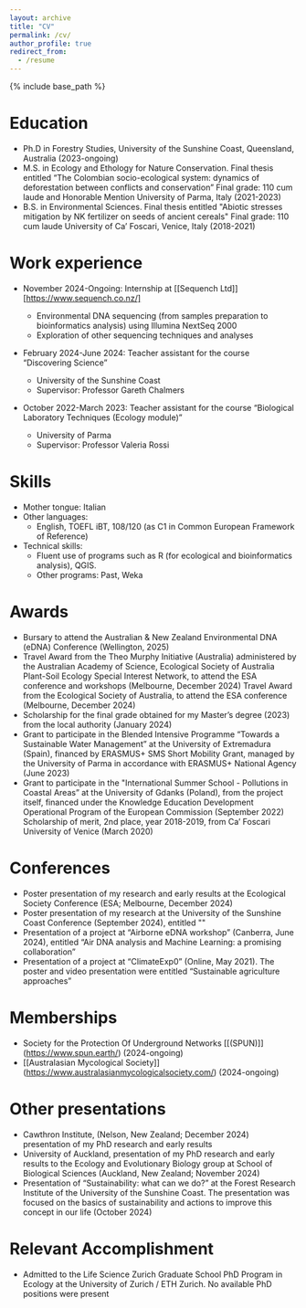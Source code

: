 ```yaml
---
layout: archive
title: "CV"
permalink: /cv/
author_profile: true
redirect_from:
  - /resume
---
```


{% include base_path %}

Education
======
* Ph.D in Forestry Studies, University of the Sunshine Coast, Queensland, Australia (2023-ongoing)
* M.S. in Ecology and Ethology for Nature Conservation. Final thesis entitled “The Colombian socio-ecological system: dynamics of deforestation between conflicts and conservation”
  Final grade: 110 cum laude and Honorable Mention
  University of Parma, Italy (2021-2023)
* B.S. in Environmental Sciences. Final thesis entitled "Abiotic stresses mitigation by NK fertilizer on seeds of ancient cereals"
  Final grade: 110 cum laude
  University of Ca’ Foscari, Venice, Italy (2018-2021)

Work experience
======
* November 2024-Ongoing: Internship at [[Sequench Ltd]] [https://www.sequench.co.nz/]
  * Environmental DNA sequencing (from samples preparation to bioinformatics analysis) using Illumina NextSeq 2000
  * Exploration of other sequencing techniques and analyses
* February 2024-June 2024: Teacher assistant for the course “Discovering Science”
  * University of the Sunshine Coast
  * Supervisor: Professor Gareth Chalmers

* October 2022-March 2023: Teacher assistant for the course “Biological Laboratory Techniques (Ecology module)”
  * University of Parma
  * Supervisor: Professor Valeria Rossi
  
Skills
======
* Mother tongue: Italian
* Other languages:
  * English, TOEFL iBT, 108/120 (as C1 in  Common European Framework of Reference)
* Technical skills:
  * Fluent use of programs such as R (for ecological and bioinformatics analysis), QGIS.
  * Other programs: Past, Weka

Awards
======
* Bursary to attend the Australian & New Zealand Environmental DNA (eDNA) Conference (Wellington, 2025)
* Travel Award from the Theo Murphy Initiative (Australia) administered by the Australian Academy of Science, Ecological Society of Australia Plant-Soil Ecology Special Interest Network, to attend the ESA conference and workshops (Melbourne, December 2024)
Travel Award from the Ecological Society of Australia, to attend the ESA conference (Melbourne, December 2024)
* Scholarship for the final grade obtained for my Master’s degree (2023) from the local authority (January 2024)
* Grant to participate in the Blended Intensive Programme “Towards a Sustainable Water Management” at the University of Extremadura (Spain), financed by ERASMUS+ SMS Short Mobility Grant, managed by the University of Parma in accordance with ERASMUS+ National Agency (June 2023)
* Grant to participate in the "International Summer School - Pollutions in Coastal Areas” at the University of Gdanks (Poland), from the project itself, financed under the Knowledge Education Development Operational Program of the European Commission (September 2022)
Scholarship of merit, 2nd place, year 2018-2019, from Ca’ Foscari University of Venice (March 2020)

Conferences
======
* Poster presentation of my research and early results at the Ecological Society Conference (ESA; Melbourne, December 2024)
* Poster presentation of my research at the University of the Sunshine Coast Conference (September 2024), entitled ""
* Presentation of a project at “Airborne eDNA workshop” (Canberra, June 2024), entitled “Air DNA analysis and Machine Learning: a promising collaboration”
* Presentation of a project at “ClimateExp0” (Online, May 2021). The poster and video presentation were entitled “Sustainable agriculture approaches”

Memberships
====
* Society for the Protection Of Underground Networks [[(SPUN)]] (https://www.spun.earth/) (2024-ongoing)
* [[Australasian Mycological Society]] (https://www.australasianmycologicalsociety.com/) (2024-ongoing)

Other presentations
=======
* Cawthron Institute, (Nelson, New Zealand; December 2024)  presentation of my PhD research and early results
* University of Auckland, presentation of my PhD research and early results to the Ecology and Evolutionary Biology group at School of Biological Sciences (Auckland, New Zealand; November 2024)
* Presentation of “Sustainability: what can we do?” at the Forest Research Institute of the University of the Sunshine Coast. The presentation was focused on the basics of sustainability and actions to improve this concept in our life (October 2024)

Relevant Accomplishment
=====
* Admitted to the Life Science Zurich Graduate School PhD Program in Ecology at the University of Zurich / ETH Zurich. No available PhD positions were present










